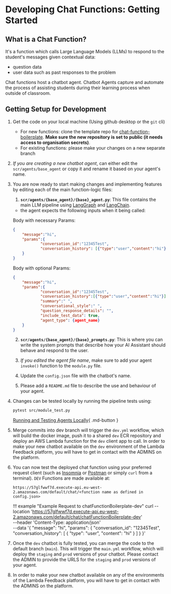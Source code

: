 # Developing Chat Functions: Getting Started

## What is a Chat Function?

It's a function which calls Large Language Models (LLMs) to respond to the student's messages given contextual data:

- question data
- user data such as past responses to the problem

Chat functions host a chatbot agent. Chatbot Agents capture and automate the process of assisting students during their learning process when outside of classroom.

## Getting Setup for Development

1. Get the code on your local machine (Using github desktop or the `git` cli)

	- For new functions: clone the template repo for [chat-function-boilerplate](https://github.com/lambda-feedback/chat-function-boilerplate). **Make sure the new repository is set to public (it needs access to organisation secrets)**. 
	- For existing functions: please make your changes on a new separate branch

2. _If you are creating a new chatbot agent_, can either edit the `scr/agents/base_agent` or copy it and rename it based on your agent's name.
3. You are now ready to start making changes and implementing features by editing each of the main function-logic files:

	1. **`scr/agents/{base_agent}/{base}_agent.py`**: This file contains the main LLM pipeline using [LangGraph](https://langchain-ai.github.io/langgraph/) and [LangChain](https://python.langchain.com/docs/introduction/).

   	- the agent expects the following inputs when it being called:

   	Body with necessary Params:

   	```JSON
   	{
   		"message":"hi",
   		"params":{
   				"conversation_id":"12345Test",
   				"conversation_history": [{"type":"user","content":"hi"}]
   		}
   	}
   	```

   	Body with optional Params:

   	```JSON
   	{
   		"message":"hi",
   		"params":{
   				"conversation_id":"12345Test",
   				"conversation_history":[{"type":"user","content":"hi"}],
   				"summary":" ",
   				"conversational_style":" ",
   				"question_response_details": "",
   				"include_test_data": true,
   				"agent_type": {agent_name}
   		}
   	}
   	```

   2. **`scr/agents/{base_agent}/{base}_prompts.py`**: This is where you can write the system prompts that describe how your AI Assistant should behave and respond to the user.

   3. _If you edited the agent file name_, make sure to add your agent `invoke()` function to the `module.py` file.

	 4. Update the `config.json` file with the chatbot's name.

   5. Please add a `README.md` file to describe the use and behaviour of your agent.

4. Changes can be tested locally by running the pipeline tests using:
	```bash
	pytest src/module_test.py
	```
   [Running and Testing Agents Locally](local.md){ .md-button }


5. Merge commits into dev branch will trigger the `dev.yml` workflow, which will build the docker image, push it to a shared `dev` ECR repository and deploy an AWS Lambda function for the `dev` client app to call. In order to make your new chatbot available on the `dev` environment of the Lambda Feedback platform, you will have to get in contact with the ADMINS on the platform.

6. You can now test the deployed chat function using your preferred request client (such as [Insomnia](https://insomnia.rest/) or [Postman](https://www.postman.com/) or simply `curl` from a terminal). `DEV` Functions are made available at:
	```url
	https://57glfwwf7d.execute-api.eu-west-2.amazonaws.com/default/chat/<function name as defined in config.json>
	```

	!!! example "Example Request to chatFunctionBoilerplate-dev"
			curl --location 'https://57glfwwf7d.execute-api.eu-west-2.amazonaws.com/default/chat/chatFunctionBoilerplate-dev' \
			--header 'Content-Type: application/json' \
			--data '{
					"message": "hi",
					"params": {
							"conversation_id": "12345Test",
							"conversation_history": [
									{
											"type": "user",
											"content": "hi"
									}
							]
					}
			}'

6. Once the `dev` chatbot is fully tested, you can merge the code to the default branch (`main`). This will trigger the `main.yml` workflow, which will deploy the `staging` and `prod` versions of your chatbot. Please contact the ADMIN to provide the URLS for the `staging` and `prod` versions of your agent.

6. In order to make your new chatbot available on any of the environments of the Lambda Feedback platform, you will have to get in contact with the ADMINS on the platform.
